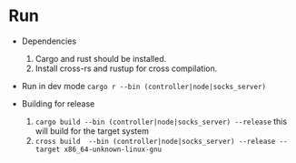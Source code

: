 # Run

* Dependencies
    1. Cargo and rust should be installed.
    2. Install cross-rs and rustup for cross compilation. 

* Run in dev mode
    `cargo r --bin (controller|node|socks_server)`

* Building for release
    1. `cargo build --bin (controller|node|socks_server) --release` this will build for the target system
    2. `cross build  --bin (controller|node|socks_server) --release --target x86_64-unknown-linux-gnu`

